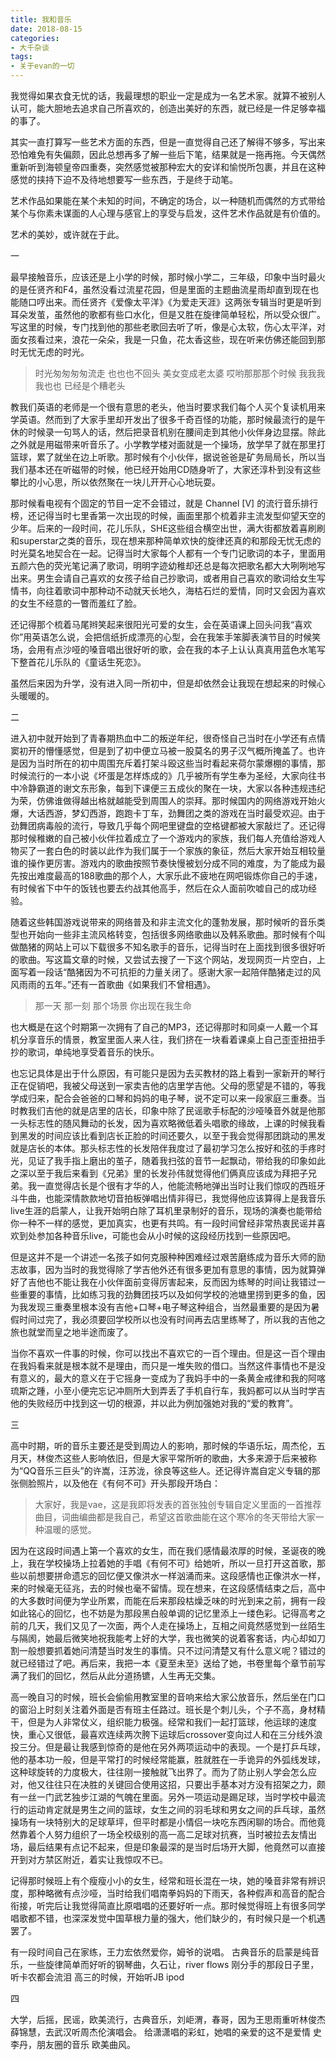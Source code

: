 ```yaml
---
title: 我和音乐
date: 2018-08-15
categories:
- 大千杂谈
tags:
- 关于evan的一切
---
```


我觉得如果衣食无忧的话，我最理想的职业一定是成为一名艺术家。就算不被别人认可，能大胆地去追求自己所喜欢的，创造出美好的东西，就已经是一件足够幸福的事了。

其实一直打算写一些艺术方面的东西，但是一直觉得自己还了解得不够多，写出来恐怕难免有失偏颇，因此总想再多了解一些后下笔，结果就是一拖再拖。今天偶然重新听到海顿皇帝四重奏，突然感觉被那种宏大的安详和愉悦所包裹，并且在这种感觉的挟持下迫不及待地想要写一些东西，于是终于动笔。

艺术作品如果能在某个未知的时间，不确定的场合，以一种随机而偶然的方式带给某个与你素未谋面的人心理与感官上的享受与启发，这件艺术作品就是有价值的。

艺术的美妙，或许就在于此。

一

最早接触音乐，应该还是上小学的时候，那时候小学二，三年级，印象中当时最火的是任贤齐和F4，虽然没看过流星花园，但是里面的主题曲流星雨却直到现在也能随口哼出来。而任贤齐《爱像太平洋》《为爱走天涯》这两张专辑当时更是听到耳朵发茧，虽然他的歌都有些口水化，但是又胜在旋律简单轻松，所以受众很广。写这里的时候，专门找到他的那些老歌回去听了听，像是心太软，伤心太平洋，对面女孩看过来，浪花一朵朵，我是一只鱼，花太香这些，现在听来仿佛还能回到那时无忧无虑的时光。

>时光匆匆匆匆流走
也也也不回头
美女变成老太婆
哎哟那那那个时候
我我我我也也
已经是个糟老头

教我们英语的老师是一个很有意思的老头，他当时要求我们每个人买个复读机用来学英语。然而到了大家手里却开发出了很多千奇百怪的功能，那时候最流行的是午休的时候录一句骂人的话，然后把录音机别在腰间走到其他小伙伴身边显摆。除此之外就是用磁带来听音乐了。小学教学楼对面就是一个操场，放学早了就在那里打篮球，累了就坐在边上听歌。那时候有个小伙伴，据说爸爸是矿务局局长，所以当我们基本还在听磁带的时候，他已经开始用CD随身听了，大家还淳朴到没有这些攀比的小心思，所以依然聚在一块儿开开心心地玩耍。

那时候看电视有个固定的节目一定不会错过，就是 Channel [V] 的流行音乐排行榜，还记得当时七里香第一次出现的时候，画面里那个梳着非主流发型仰望天空的少年。后来的一段时间，花儿乐队，SHE这些组合横空出世，满大街都放着喜刷刷和superstar之类的音乐，现在想来那种简单欢快的旋律还真的和那段无忧无虑的时光莫名地契合在一起。记得当时大家每个人都有一个专门记歌词的本子，里面用五颜六色的荧光笔记满了歌词，明明字迹幼稚却还总是每次把歌名都大大咧咧地写出来。男生会请自己喜欢的女孩子给自己抄歌词，或者用自己喜欢的歌词给女生写情书，向往着歌词中那种动不动就天长地久，海枯石烂的爱情，同时又会因为喜欢的女生不经意的一瞥而羞红了脸。

还记得那个梳着马尾辫笑起来很阳光可爱的女生，会在英语课上回头问我“喜欢你”用英语怎么说，会把信纸折成漂亮的心型，会在我笨手笨脚表演节目的时候笑场，会用有点沙哑的嗓音唱出很好听的歌，会在我的本子上认认真真用蓝色水笔写下整首花儿乐队的《童话生死恋》。

虽然后来因为升学，没有进入同一所初中，但是却依然会让我现在想起来的时候心头暖暖的。

二

进入初中就开始到了青春期热血中二的叛逆年纪，很奇怪自己当时在小学还有点情窦初开的懵懂感觉，但是到了初中便立马被一股莫名的男子汉气概所掩盖了。也许是因为当时所在的初中周围充斥着打架斗殴这些当时看起来荷尔蒙爆棚的事情，那时候流行的一本小说《坏蛋是怎样炼成的》几乎被所有学生奉为圣经，大家向往书中冷静霸道的谢文东形象，每到下课便三五成伙的聚在一块，大家以各种违规违纪为荣，仿佛谁做得越出格就越能受到周围人的崇拜。那时候国内的网络游戏开始火爆，大话西游，梦幻西游，跑跑卡丁车，劲舞团之类的游戏在当时最受欢迎。由于劲舞团病毒般的流行，导致几乎每个网吧里键盘的空格键都被大家敲烂了。还记得那时候稚嫩的自己被小伙伴拉着成立了一个游戏内的家族，我们每人充值给游戏人物买了一套白色的时装以此作为我们属于一个家族的象征，然后大家开始互相较量谁的操作更厉害。游戏内的歌曲按照节奏快慢被划分成不同的难度，为了能成为最先按出难度最高的188歌曲的那个人，大家乐此不疲地在网吧锻炼你自己的手速，有时候省下中午的饭钱也要去约战其他高手，然后在众人面前吹嘘自己的成功经验。

随着这些韩国游戏说带来的网络普及和非主流文化的蓬勃发展，那时候听的音乐类型也开始向一些非主流风格转变，包括很多网络歌曲以及韩系歌曲。那时候有个叫做酷猪的网站上可以下载很多不知名歌手的音乐，记得当时在上面找到很多很好听的歌曲。写这篇文章的时候，又尝试去搜了一下这个网站，发现网页一片空白，上面写着一段话“酷猪因为不可抗拒的力量关闭了。感谢大家一起陪伴酷猪走过的风风雨雨的五年。”还有一首歌曲《如果我们不曾相遇》。

>那一天 那一刻 那个场景 你出现在我生命

也大概是在这个时期第一次拥有了自己的MP3，还记得那时和同桌一人戴一个耳机分享音乐的情景，教室里面人来人往，我们挤在一块看着课桌上自己歪歪扭扭手抄的歌词，单纯地享受着音乐的快乐。

也忘记具体是出于什么原因，有可能只是因为去买教材的路上看到一家新开的琴行正在促销吧，我被父母送到一家卖吉他的店里学吉他。父母的愿望是不错的，等我学成归来，配合会爸爸的口琴和妈妈的电子琴，说不定可以来一段家庭三重奏。当时教我们吉他的就是店里的店长，印象中除了民谣歌手标配的沙哑嗓音外就是他那一头标志性的随风舞动的长发，因为喜欢略微低着头唱歌的缘故，上课的时候我看到黑发的时间应该比看到店长正脸的时间还要久，以至于我会觉得那团跳动的黑发就是店长的本体。那头标志性的长发陪伴我度过了最初学习怎么按好和弦的手疼时光，见证了我手指上磨出的茧子，随着我扫弦的音节一起飘动，带给我的印象如此之深以至于我后来看到《兄弟》里的长发孙伟就觉得他们俩真应该成为拜把子兄弟。我一直觉得店长是个很有才华的人，他能流畅地弹出当时让我们惊叹的西班牙斗牛曲，也能深情款款地切音拍板弹唱出情非得已，我觉得他应该算得上是我音乐live生涯的启蒙人，让我开始明白除了耳机里录制好的音乐，现场的演奏也能带给你一种不一样的感觉，更加真实，也更有共鸣。有一段时间曾经非常热衷民谣并喜欢到处参加各种音乐live，可能也会从小时候的这段经历找到一些原因吧。

但是这并不是一个讲述一名孩子如何克服种种困难经过艰苦磨练成为音乐大师的励志故事，因为当时的我觉得除了学吉他外还有很多更加有意思的事情，因为就算弹好了吉他也不能让我在小伙伴面前变得厉害起来，反而因为练琴的时间让我错过一些重要的事情，比如练习我的劲舞团技巧以及如何学校的池塘里捞到更多的鱼，因为我发现三重奏里根本没有吉他+口琴+电子琴这种组合，当然最重要的是因为暑假时间过完了，我必须要回学校所以也没有时间再去店里练琴了，所以我的吉他之旅也就堂而皇之地半途而废了。

当你不喜欢一件事的时候，你可以找出不喜欢它的一百个理由。但是这一百个理由在我妈看来就是根本就不是理由，而只是一堆失败的借口。当然这件事情也不是没有意义的，最大的意义在于它摇身一变成为了我妈手中的一条黄金戒律和我的阿喀琉斯之踵，小至小便完忘记冲厕所大到弄丢了手机自行车，我妈都可以从当时学吉他的失败经历中找到这一切的根源，并以此为例加强她对我的“爱的教育”。

三

高中时期，听的音乐主要还是受到周边人的影响，那时候的华语乐坛，周杰伦，五月天，林俊杰这些人影响依旧，但是大家平常所听的歌曲，大多来源于后来被称为“QQ音乐三巨头”的许嵩，汪苏泷，徐良等这些人。还记得许嵩自定义专辑的那张侧脸照片，以及他在《有何不可》开头那段开场白：

>大家好，我是vae，这是我即将发表的首张独创专辑自定义里面的一首推荐曲目，词曲编曲都是我自己，希望这首歌曲能在这个寒冷的冬天带给大家一种温暖的感觉。

因为在这段时间遇上第一个喜欢的女生，而在我们感情最浓厚的时候，圣诞夜的晚上，我在学校操场上拉着她的手唱《有何不可》给她听，所以一旦打开这首歌，那些以前想要拼命遗忘的回忆便又像洪水一样汹涌而来。这段感情也正像洪水一样，来的时候毫无征兆，去的时候也毫不留情。现在想来，在这段感情结束之后，高中的大多数时间便为学业所累，而能在后来那段枯燥乏味的时光到来之前，拥有一段如此铭心的回忆，也不妨是为那段黑白般单调的记忆里添上一缕色彩。记得高考之前的几天，我们又见了一次面，两个人走在操场上，互相之间竟然感觉到一丝陌生与隔阂，她最后微笑地祝我能考上好的大学，我也微笑的说着客套话，内心却如刀割一般想要抓着她问清楚当时发生的事情。只不过问清楚又有什么意义呢？错过的就已经错过了吧。再后来，我把一本《夏至未至》送给了她，书卷里每个章节前写满了我们的回忆，然后从此分道扬镳，人生再无交集。

高一晚自习的时候，班长会偷偷用教室里的音响来给大家公放音乐，然后坐在门口的窗沿上时刻关注着外面是否有班主任路过。班长是个刺儿头，个子不高，身材精干，但是为人非常仗义，组织能力极强。经常和我们一起打篮球，他运球的速度快，重心又很低，最喜欢连续两次胯下运球后crossover变向过人和在三分线外浪投三分。但是最让我感到惊奇的是他在另外两项运动中的表现。一个是打乒乓球，他的基本功一般，但是平常打的时候经常能赢，胜就胜在一手诡异的外弧线发球，这种球旋转的力度极大，往往刚一接触就飞出界了。而为了防止别人学会怎么应对，他又往往只在决胜的关键回合使用这招，只要出手基本对方没有招架之力，颇有一丝一门武艺独步江湖的气魄在里面。另外一项运动是踢足球，当时学校中最流行的运动肯定就是男生之间的篮球，女生之间的羽毛球和男女之间的乒乓球，虽然操场有一块特别大的足球草坪，但平时都是小情侣一块吃东西闲聊的场合。而他竟然靠着个人努力组织了一场全校级别的高一高二足球对抗赛，当时被拉去友情出场，最后结果有点记不起来，但是印象最深的是当时后场开大脚，他竟然可以直接开到对方禁区附近，着实让我惊叹不已。

记得那时候班上有个瘦瘦小小的女生，经常和班长混在一块，她的嗓音非常有辨识度，那种略微有点沙哑，当时给我们唱南拳妈妈的下雨天，各种假声和高音的配合衔接，听完后让我觉得简直比原唱唱的还要好听一点。那时候觉得班上有很多同学唱歌都不错，也深深发觉中国草根力量的强大，他们缺少的，有时候只是一个机遇罢了。

有一段时间自己在家练，王力宏依然爱你，姆爷的说唱。
古典音乐的启蒙是纯音乐，一些旋律简单而好听的钢琴曲，久石让，river flows 刚分手的那段日子里，听卡农都会流泪
高三的时候，开始听JB ipod

四

大学，后摇，民谣，欧美流行，古典音乐，刘岠渭，春哥，因为王思雨重听林俊杰
薛锦慧，去武汉听周杰伦演唱会。
给潇潇唱的彩虹，她唱的亲爱的这不是爱情
史李丹，朋友圈的音乐 欧美曲风。
